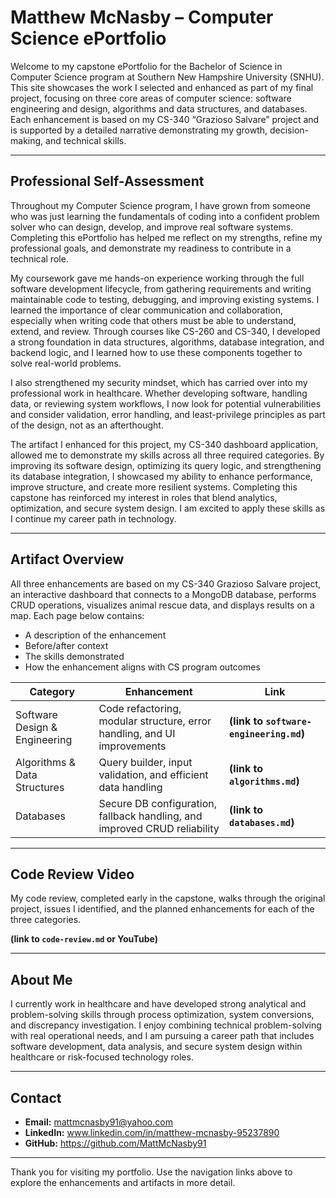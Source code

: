 # Matthew McNasby – Computer Science ePortfolio

Welcome to my capstone ePortfolio for the Bachelor of Science in Computer Science program at Southern New Hampshire University (SNHU). This site showcases the work I selected and enhanced as part of my final project, focusing on three core areas of computer science: software engineering and design, algorithms and data structures, and databases. Each enhancement is based on my CS-340 “Grazioso Salvare” project and is supported by a detailed narrative demonstrating my growth, decision-making, and technical skills.

---

##  Professional Self-Assessment

Throughout my Computer Science program, I have grown from someone who was just learning the fundamentals of coding into a confident problem solver who can design, develop, and improve real software systems. Completing this ePortfolio has helped me reflect on my strengths, refine my professional goals, and demonstrate my readiness to contribute in a technical role.

My coursework gave me hands-on experience working through the full software development lifecycle, from gathering requirements and writing maintainable code to testing, debugging, and improving existing systems. I learned the importance of clear communication and collaboration, especially when writing code that others must be able to understand, extend, and review. Through courses like CS-260 and CS-340, I developed a strong foundation in data structures, algorithms, database integration, and backend logic, and I learned how to use these components together to solve real-world problems.

I also strengthened my security mindset, which has carried over into my professional work in healthcare. Whether developing software, handling data, or reviewing system workflows, I now look for potential vulnerabilities and consider validation, error handling, and least-privilege principles as part of the design, not as an afterthought.

The artifact I enhanced for this project, my CS-340 dashboard application, allowed me to demonstrate my skills across all three required categories. By improving its software design, optimizing its query logic, and strengthening its database integration, I showcased my ability to enhance performance, improve structure, and create more resilient systems. Completing this capstone has reinforced my interest in roles that blend analytics, optimization, and secure system design. I am excited to apply these skills as I continue my career path in technology.

---

##  Artifact Overview

All three enhancements are based on my CS-340 Grazioso Salvare project, an interactive dashboard that connects to a MongoDB database, performs CRUD operations, visualizes animal rescue data, and displays results on a map. Each page below contains:

- A description of the enhancement
- Before/after context
- The skills demonstrated
- How the enhancement aligns with CS program outcomes

| Category | Enhancement | Link |
|----------|-------------|------|
| Software Design & Engineering | Code refactoring, modular structure, error handling, and UI improvements | **(link to `software-engineering.md`)** |
| Algorithms & Data Structures | Query builder, input validation, and efficient data handling | **(link to `algorithms.md`)** |
| Databases | Secure DB configuration, fallback handling, and improved CRUD reliability | **(link to `databases.md`)** |

---

##  Code Review Video

My code review, completed early in the capstone, walks through the original project, issues I identified, and the planned enhancements for each of the three categories.

 **(link to `code-review.md` or YouTube)**

---

##  About Me

I currently work in healthcare and have developed strong analytical and problem-solving skills through process optimization, system conversions, and discrepancy investigation. I enjoy combining technical problem-solving with real operational needs, and I am pursuing a career path that includes software development, data analysis, and secure system design within healthcare or risk-focused technology roles.

---

##  Contact

- **Email:** mattmcnasby91@yahoo.com
- **LinkedIn:** www.linkedin.com/in/matthew-mcnasby-95237890
- **GitHub:** https://github.com/MattMcNasby91

---

Thank you for visiting my portfolio. Use the navigation links above to explore the enhancements and artifacts in more detail.

